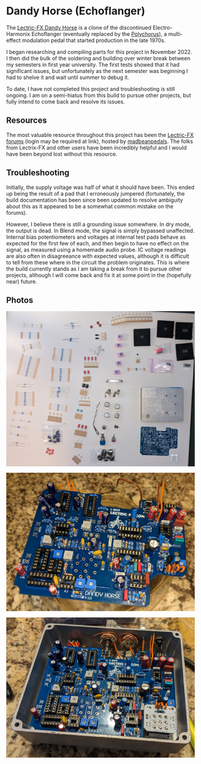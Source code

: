 # Dandy Horse (Echoflanger)

The [Lectric-FX Dandy Horse](https://lectric-fx.com/product/dandy-horse-v-1-0/) 
is a clone of the discontinued Electro-Harmonix Echoflanger (eventually replaced 
by the [Polychorus](https://shop.ehx.com/item/polyxo/)), a multi-effect 
modulation pedal that started production in the late 1970s.

I began researching and compiling parts for this project in November 2022.
I then did the bulk of the soldering and building over winter break between
my semesters in first year university. The first tests showed that it had significant issues, but unfortunately as the next semester was beginning I
had to shelve it and wait until summer to debug it.

To date, I have not completed this project and troubleshooting is still ongoing. 
I am on a semi-hiatus from this build to pursue other projects, but fully intend
to come back and resolve its issues.

## Resources

The most valuable resource throughout this project has been the [Lectric-FX forums](https://www.madbeanpedals.com/forum/index.php?board=67.0) (login may be
required at link), hosted by [madbeanpedals](https://www.madbeanpedals.com/). 
The folks from Lectrix-FX and other users have been incredibly helpful and I 
would have been beyond lost without this resource.

## Troubleshooting

Initially, the supply voltage was half of what it should have been. This ended up 
being the result of a pad that I erroneously jumpered (fortunately, the build 
documentation has been since been updated to resolve ambiguity about this as it 
appeared to be a somewhat common mistake on the forums). 

However, I believe there is still a grounding issue somewhere. In dry mode, the output is dead. In Blend mode, the signal is simply bypassed unaffected. Internal bias potentiometers and voltages at internal test pads behave as expected for the first few of each, and then begin to have no effect on the signal, as measured
using a homemade audio probe. IC voltage readings are also often in disagreeance
with expected values, although it is difficult to tell from these where in the 
circuit the problem originates. This is where the build currently stands as I
am taking a break from it to pursue other projects, although I will come back
and fix it at some point in the (hopefully near) future.

## Photos

![The individual pedal components laid out on a table](/Dandy%20Horse%20(EHX%20Echoflanger)/photos/parts.jpg)

![The board with almost all components soldered onto it](/Dandy%20Horse%20(EHX%20Echoflanger)/photos/board_soldered.jpg)

![The board mounted into it's enclosure, with most components soldered on](/Dandy%20Horse%20(EHX%20Echoflanger)/photos/in_box.jpg)